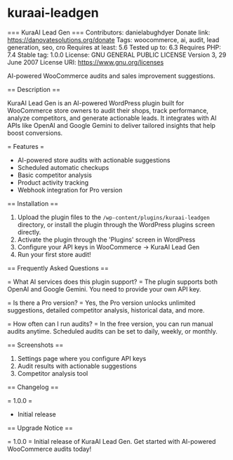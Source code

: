 # kuraai-leadgen

=== KuraAI Lead Gen ===
Contributors: danielabughdyer
Donate link: https://danovatesolutions.org/donate
Tags: woocommerce, ai, audit, lead generation, seo, cro
Requires at least: 5.6
Tested up to: 6.3
Requires PHP: 7.4
Stable tag: 1.0.0
License: GNU GENERAL PUBLIC LICENSE Version 3, 29 June 2007
License URI: https://www.gnu.org/licenses

AI-powered WooCommerce audits and sales improvement suggestions.

== Description ==

KuraAI Lead Gen is an AI-powered WordPress plugin built for WooCommerce store owners to audit their shops, track performance, analyze competitors, and generate actionable leads. It integrates with AI APIs like OpenAI and Google Gemini to deliver tailored insights that help boost conversions.

= Features =
* AI-powered store audits with actionable suggestions
* Scheduled automatic checkups
* Basic competitor analysis
* Product activity tracking
* Webhook integration for Pro version

== Installation ==

1. Upload the plugin files to the `/wp-content/plugins/kuraai-leadgen` directory, or install the plugin through the WordPress plugins screen directly.
2. Activate the plugin through the 'Plugins' screen in WordPress
3. Configure your API keys in WooCommerce → KuraAI Lead Gen
4. Run your first store audit!

== Frequently Asked Questions ==

= What AI services does this plugin support? =
The plugin supports both OpenAI and Google Gemini. You need to provide your own API key.

= Is there a Pro version? =
Yes, the Pro version unlocks unlimited suggestions, detailed competitor analysis, historical data, and more.

= How often can I run audits? =
In the free version, you can run manual audits anytime. Scheduled audits can be set to daily, weekly, or monthly.

== Screenshots ==
1. Settings page where you configure API keys
2. Audit results with actionable suggestions
3. Competitor analysis tool

== Changelog ==

= 1.0.0 =
* Initial release

== Upgrade Notice ==

= 1.0.0 =
Initial release of KuraAI Lead Gen. Get started with AI-powered WooCommerce audits today!